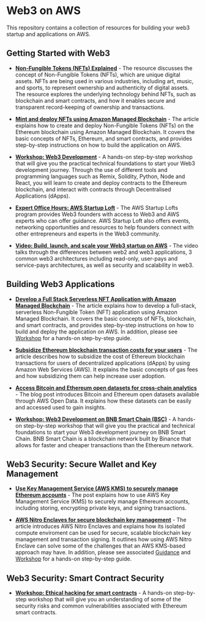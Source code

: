 # Web3 on AWS

This repository contains a collection of resources for building your web3 startup and applications on AWS.

## Getting Started with Web3 

* **[Non-Fungible Tokens (NFTs) Explained](https://aws.amazon.com/blockchain/nfts-explained/)** - The resource discusses the concept of Non-Fungible Tokens (NFTs), which are unique digital assets. NFTs are being used in various industries, including art, music, and sports, to represent ownership and authenticity of digital assets. The resource explores the underlying technology behind NFTs, such as blockchain and smart contracts, and how it enables secure and transparent record-keeping of ownership and transactions.

* **[Mint and deploy NFTs using Amazon Managed Blockchain](https://aws.amazon.com/blogs/database/mint-and-deploy-nfts-to-the-ethereum-blockchain-using-amazon-managed-blockchain/)** - The article explains how to create and deploy Non-Fungible Tokens (NFTs) on the Ethereum blockchain using Amazon Managed Blockchain. It covers the basic concepts of NFTs, Ethereum, and smart contracts, and provides step-by-step instructions on how to build the application on AWS.

* **[Workshop: Web3 Development](https://catalog.workshops.aws/web3dev/)** - A hands-on step-by-step workshop that will give you the practical technical foundations to start your Web3 development journey. Through the use of different tools and programming languages such as Remix, Solidity, Python, Node and React, you will learn to create and deploy contracts to the Ethereum blockchain, and interact with contracts through Decentralised Applications (dApps).
 
* **[Expert Office Hours: AWS Startup Loft](https://aws-startup-lofts.com/meet-aws-expert)** - The AWS Startup Lofts program provides Web3 founders with access to Web3 and AWS experts who can offer guidance. AWS Startup Loft also offers events, networking opportunities and resources to help founders connect with other entrepreneurs and experts in the Web3 community.

* **[Video: Build, launch, and scale your Web3 startup on AWS](https://www.youtube.com/watch?v=UcwuTkN15Uc)** - The video talks through the differences between web2 and web3 applications, 3 common web3 architectures including read-only, user-pays and service-pays architectures, as well as security and scalability in web3.

## Building Web3 Applications

* **[Develop a Full Stack Serverless NFT Application with Amazon Managed Blockchain](https://aws.amazon.com/blogs/database/part-1-develop-a-full-stack-serverless-nft-application-with-amazon-managed-blockchain/)** - The article explains how to develop a full-stack, serverless Non-Fungible Token (NFT) application using Amazon Managed Blockchain. It covers the basic concepts of NFTs, blockchain, and smart contracts, and provides step-by-step instructions on how to build and deploy the application on AWS. In addition, please see [Workshop](https://catalog.us-east-1.prod.workshops.aws/workshops/fa60245b-9832-4910-8183-0616997a9ebf/en-US) for a hands-on step-by-step guide.

* **[Subsidize Ethereum blockchain transaction costs for your users](https://aws.amazon.com/blogs/database/subsidize-ethereum-blockchain-transaction-costs-for-your-users/)** - The article describes how to subsidize the cost of Ethereum blockchain transactions for users of decentralized applications (dApps) by using Amazon Web Services (AWS). It explains the basic concepts of gas fees and how subsidizing them can help increase user adoption.

* **[Access Bitcoin and Ethereum open datasets for cross-chain analytics](https://aws.amazon.com/blogs/database/access-bitcoin-and-ethereum-open-datasets-for-cross-chain-analytics/)** - The blog post introduces Bitcoin and Ethereum open datasets available through AWS Open Data. It explains how these datasets can be easily and accessed used to gain insights. 

* **[Workshop: Web3 Development on BNB Smart Chain (BSC)](https://catalog.workshops.aws/web3dev-bsc)** - A hands-on step-by-step workshop that will give you the practical and technical foundations to start your Web3 development journey on BNB Smart Chain. BNB Smart Chain is a blockchain network built by Binance that allows for faster and cheaper transactions than the Ethereum network.

## Web3 Security: Secure Wallet and Key Management

* **[Use Key Management Service (AWS KMS) to securely manage Ethereum accounts](https://aws.amazon.com/blogs/database/part1-use-aws-kms-to-securely-manage-ethereum-accounts/)** - The post explains how to use AWS Key Management Service (KMS) to securely manage Ethereum accounts, including storing, encrypting private keys, and signing transactions. 

* **[AWS Nitro Enclaves for secure blockchain key management](https://aws.amazon.com/blogs/database/part-1-aws-nitro-enclaves-for-secure-blockchain-key-management/)** - The article introduces AWS Nitro Enclaves and explains how its isolated compute enviroment can be used for secure, scalable blockchain key management and transaction signing. It outlines how using AWS Nitro Enclave can solve some of the challenges that an AWS KMS-based approach may have. In addition, please see associated [Guidance](https://aws.amazon.com/solutions/guidance/secure-blockchain-key-management-with-aws-nitro-enclaves/) and [Workshop](https://catalog.us-east-1.prod.workshops.aws/workshops/43e486ba-8d4c-40c3-a497-beb9109a9f2c/en-US) for a hands-on step-by-step guide. 

## Web3 Security: Smart Contract Security

* **[Workshop: Ethical hacking for smart contracts](https://catalog.workshops.aws/web3-ethical-hacking/)** -  A hands-on step-by-step workshop that will give you an understanding of some of the security risks and common vulnerabilities associated with Ethereum smart contracts. 




